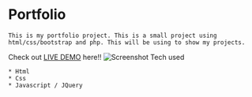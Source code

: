 # Portfolio
```
This is my portfolio project. This is a small project using html/css/bootstrap and php. This will be using to show my projects.
```
Check out [LIVE DEMO](https://portfoliojoseph.herokuapp.com/) here!!
![Screenshot](https://user-images.githubusercontent.com/43386821/187753552-9480c34b-c2a7-4632-a89b-8cc13171467f.png)
Tech used
```
* Html
* Css
* Javascript / JQuery
```
